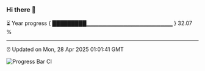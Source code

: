 ### Hi there 👋

⏳ Year progress { █████████▁▁▁▁▁▁▁▁▁▁▁▁▁▁▁▁▁▁▁▁▁ } 32.07 %

---

⏰ Updated on Mon, 28 Apr 2025 01:01:41 GMT

![Progress Bar CI](https://github.com/code-lakshay/GitHub-Actions-Demo/workflows/Progress%20Bar%20CI/badge.svg)
